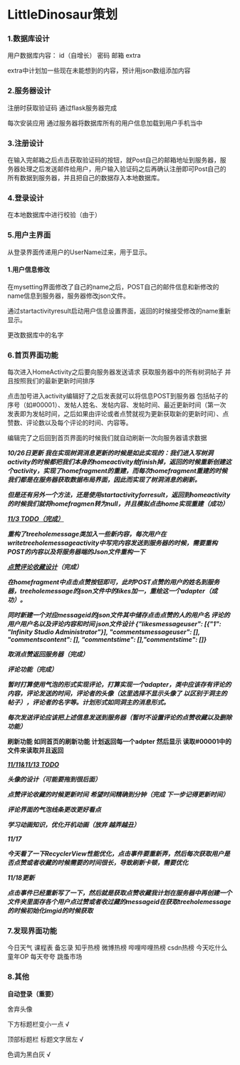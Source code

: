 # LittleDinosaur策划

### 1.数据库设计

用户数据库内容： id（自增长） 密码   邮箱  extra

extra中计划加一些现在未能想到的内容，预计用json数组添加内容

### 2.服务器设计

注册时获取验证码 通过flask服务器完成

每次安装应用 通过服务器将数据库所有的用户信息加载到用户手机当中

### 3.注册设计

在输入完邮箱之后点击获取验证码的按钮，就Post自己的邮箱地址到服务器，服务器处理之后发送邮件给用户，用户输入验证码之后再确认注册即可Post自己的所有数据到服务器，并且把自己的数据存入本地数据库。

### 4.登录设计

在本地数据库中进行校验（由于）

### 5.用户主界面

从登录界面传递用户的UserName过来，用于显示。

#### 1.用户信息修改

在mysetting界面修改了自己的name之后，POST自己的邮件信息和新修改的name信息到服务器，服务器修改json文件。

通过startactivityresult启动用户信息设置界面，返回的时候接受修改的name重新显示。

更改数据库中的名字

### 6.首页界面功能

每次进入HomeActivity之后要向服务器发送请求 获取服务器中的所有树洞帖子 并且按照我们的最新更新时间排序

点击加号进入activity编辑好了之后发表就可以将信息POST到服务器 包括帖子的序号（如#00001）、发帖人姓名、发帖内容、发帖时间、最近更新时间（第一次发表即为发帖时间，之后如果由评论或者点赞就视为更新获取新的更新时间）、点赞数、评论数以及每个评论的时间、内容等。

编辑完了之后回到首页界面的时候我们就自动刷新一次向服务器请求数据

***10/26日更新 我在实现树洞消息更新的时候是如此实现的：我们进入写树洞activity的时候都把我们本身的homeactivity给finish掉，返回的时候重新创建这个activity，实现了homefragment的重建，而每次homefragment重建的时候我们都是在服务器获取数据布局界面，因此而实现了树洞消息的刷新。***

***但是还有另外一个方法，还是使用startactivityforresult，返回到homeactivity的时候我们就将homefragmen转为null，并且模拟点击home实现重建（成功）***

<u>***11/3 TODO（完成）***</u>

***重构了treeholemessage类加入一些新内容，每次用户在writetreeholemessageactivity中写完内容发送到服务器的时候，需要重构POST的内容以及将服务器端的Json文件重构一下***



***<u>点赞评论收藏设计</u>（完成）***

***在homefragment中点击点赞按钮即可，此时POST点赞的用户的姓名到服务器，treeholemessage的json文件中的likes加一，重绘这一个adapter（成功）。***

***同时新建一个对应messageid的json文件其中储存点击点赞的人的用户名 评论的用户用户名以及评论内容和时间	json文件设计 {"likesmessageuser": [{"1": "Infinity Studio Administrator"}], "commentsmessageuser": [], "commentscontent": [], "commentstime": [],"commentstime": []}***	

***取消点赞返回服务器（完成）***



***评论功能（完成）***

***暂时打算使用气泡的形式实现评论，打算实现一个adapter，类中应该存有评论的内容，评论发送的时间，评论者的头像（这里选择不显示头像了  以区别于洞主的帖子），评论者的名字等。计划形式如同洞主的消息形式。***

***每次发送评论应该把上述信息发送到服务器（暂时不设置评论的点赞收藏以及删除功能）***

**刷新功能 如同首页的刷新功能 计划返回每一个adpter 然后显示 读取#00001中的文件来读取并且返回**



***<u>11/11&11/13 TODO</u>***

***头像的设计（可能要拖到很后面）***

***点赞评论收藏的时候更新时间*** ***希望时间精确到分钟（完成 下一步记得更新时间）***

***评论界面的气泡线条更改更好看点***

***学习动画知识，优化开机动画（放弃 越弄越丑）***



***11/17***

***今天看了一下RecyclerView性能优化，点击事件要重新弄，然后每次获取用户是否点赞或者收藏的时候需要的时间很长，导致刷新卡顿，需要优化***	

***11/18更新***

***点击事件已经重新写了一下，然后就是获取点赞收藏我计划在服务器中再创建一个文件夹里面存各个用户点过赞或者收过藏的messageid在获取treeholemessage的时候初始化imgid的时候获取*** 



### 7.发现界面功能

今日天气 课程表 备忘录 知乎热榜 微博热榜 哔哩哔哩热榜 csdn热榜 今天吃什么 童年OP 每天夸夸 跳蚤市场

### 8.其他

**自动登录（重要）**

舍弃头像

下方标题栏变小一点	√

顶部标题栏 标题文字居左	√

色调为黑白灰	√